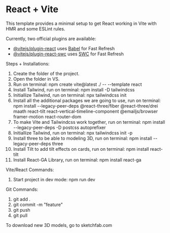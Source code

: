 # React + Vite

This template provides a minimal setup to get React working in Vite with HMR and some ESLint rules.

Currently, two official plugins are available:

- [@vitejs/plugin-react](https://github.com/vitejs/vite-plugin-react/blob/main/packages/plugin-react/README.md) uses [Babel](https://babeljs.io/) for Fast Refresh
- [@vitejs/plugin-react-swc](https://github.com/vitejs/vite-plugin-react-swc) uses [SWC](https://swc.rs/) for Fast Refresh


Steps + Installations:
1. Create the folder of the project.
2. Open the folder in VS.
3. Run on terminal: npm create vite@latest ./ -- --template react
4. Install Tailwind, run on terminal: npm install -D tailwindcss
5. Initiallize Tailwind, run on terminal: npx tailwindcss init
6. Install all the additional packages we are going to use, run on terminal: npm install --legacy-peer-deps @react-three/fiber @react-three/drei maath react-tilt react-vertical-timeline-component @emailjs/browser framer-motion react-router-dom
7. To make Vite and Tailwindcss work together, run on terminal: npm install --legacy-peer-deps -D postcss autoprefixer
8. Initiallize Tailwind, run on terminal: npx tailwindcss init -p
9. Install three to be able to modeling 3D, run on terminal: npm install --legacy-peer-deps three
10. Install Tilt to add tilt effects on cards, run on terminal: npm install react-tilt
11. Install React-GA Library, run on terminal: npm install react-ga

Vite/React Commands:
1. Start project in dev mode: npm run dev

Git Commands:
1. git add .
2. git commit -m "feature"
3. git push
4. git pull

To download new 3D models, go to sketchfab.com

